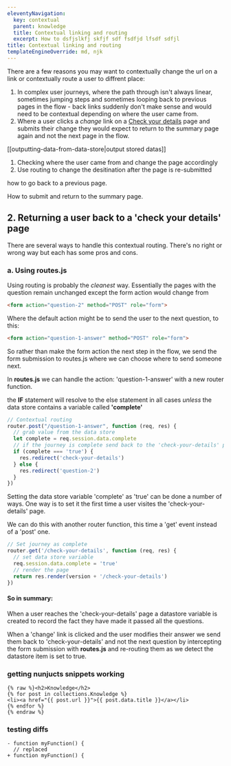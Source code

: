 ```yaml
---
eleventyNavigation:
  key: contextual
  parent: knowledge
  title: Contextual linking and routing
  excerpt: How to dsfjslkfj skfjf sdf fsdfjd lfsdf sdfjl
title: Contextual linking and routing
templateEngineOverride: md, njk
---
```



There are a few reasons you may want to contextually change the url on a link or contextually route a user to diffrent place:

1. In complex user journeys, where the path through isn't always linear, sometimes jumping steps and sometimes looping back to previous pages in the flow - back links suddenly don't make sense and would need to be contextual depending on where the user came from.
2. Where a user clicks a _change_ link on a [Check your details](check-details.html) page and submits their change they would expect to return to the summary page again and not the next page in the flow.

[[outputting-data-from-data-store|output stored datas]]

1. Checking where the user came from and change the page accordingly
2. Use routing to change the desitination after the page is re-submitted

how to go back to a previous page.

How to submit and return to the summary page.

## 2. Returning a user back to a 'check your details' page
There are several ways to handle this contextual routing. There's no right or wrong way but each has some pros and cons.

### a. Using routes.js
Using routing is probably the _cleanest_ way. Essentially the pages with the question remain unchanged except the form action would change from

```html
<form action="question-2" method="POST" role="form">
```
Where the default action might be to send the user to the next question, to this:
```html
<form action="question-1-answer" method="POST" role="form">
```
So rather than make the form action the next step in the flow, we send the form submission to routes.js where we can choose where to send someone next.

In __routes.js__ we can handle the action: 'question-1-answer' with a new router function.

the __IF__ statement will resolve to the else statement in all cases *unless* the data store contains a variable called __'complete'__

````js
// Contextual routing 
router.post("/question-1-answer", function (req, res) {  
  // grab value from the data store
  let complete = req.session.data.complete
  // if the journey is complete send back to the 'check-your-details' pagee
  if (complete === 'true') {
    res.redirect('check-your-details')  
  } else {  
    res.redirect('question-2')  
  }  
})
````
Setting the data store variable 'complete' as 'true' can be done a number of ways. One way is to set it the first time a user visites the 'check-your-details' page.

We can do this with another router function, this time a 'get' event instead of a 'post' one.

```js
// Set journey as complete
router.get('/check-your-details', function (req, res) {  
  // set data store variable
  req.session.data.complete = 'true'  
  // render the page
  return res.render(version + '/check-your-details')  
})
```

#### So in summary:
When a user reaches the 'check-your-details' page a datastore variable is created to record the fact they have made it passed all the questions.

When a 'change' link is clicked and the user modifies their answer we send them back to 'check-your-details' and not the next question by intercepting the form submission with __routes.js__ and re-routing them as we detect the datastore item is set to true.

### getting nunjucts snippets working

```twig
{% raw %}<h2>Knowledge</h2>
{% for post in collections.Knowledge %}
<li><a href="{{ post.url }}">{{ post.data.title }}</a></li>
{% endfor %}
{% endraw %}
```

### testing diffs

```diff-js
- function myFunction() {
  // replaced
+ function myFunction() {
```